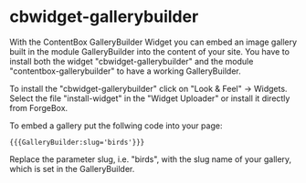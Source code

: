 # cbwidget-gallerybuilder

With the ContentBox GalleryBuilder Widget you can embed an image gallery built in the module GalleryBuilder into the content of your site. You have to install both the widget "cbwidget-gallerybuilder" and the module "contentbox-gallerybuilder" to have a working GalleryBuilder.

To install the "cbwidget-gallerybuilder" click on "Look & Feel" -> Widgets. Select the file "install-widget" in the "Widget Uploader" or install it directly from ForgeBox.

To embed a gallery put the follwing code into your page:

	{{{GalleryBuilder:slug='birds'}}}

Replace the parameter slug, i.e. "birds", with the slug name of your gallery, which is set in the GalleryBuilder.